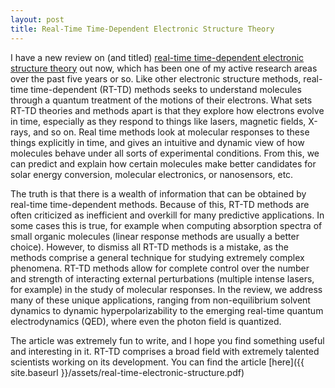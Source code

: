 ```yaml
---
layout: post
title: Real-Time Time-Dependent Electronic Structure Theory
---
```


I have a new review on (and titled) [real-time time-dependent electronic structure theory](https://dx.doi.org/10.1002/wcms.1341) out now, which has been one of my active research areas over the past five years or so. Like other electronic structure methods, real-time time-dependent (RT-TD) methods seeks to understand molecules through a quantum treatment of the motions of their electrons. What sets RT-TD theories and methods apart is that they explore how electrons evolve in time, especially as they respond to things like lasers, magnetic fields, X-rays, and so on. Real time methods look at molecular responses to these things explicitly in time, and gives an intuitive and dynamic view of how molecules behave under all sorts of experimental conditions. From this, we can predict and explain how certain molecules make better candidates for solar energy conversion, molecular electronics, or nanosensors, etc.

The truth is that there is a wealth of information that can be obtained by real-time time-dependent methods. Because of this, RT-TD methods are often criticized as inefficient and overkill for many predictive applications. In some cases this is true, for example when computing absorption spectra of small organic molecules (linear response methods are usually a better choice). However, to dismiss all RT-TD methods is a mistake, as the methods comprise a general technique for studying extremely complex phenomena. RT-TD methods allow for complete control over the number and strength of interacting external perturbations (multiple intense lasers, for example) in the study of molecular responses. In the review, we address many of these unique applications, ranging from non-equilibrium solvent dynamics to dynamic hyperpolarizability to the emerging real-time quantum electrodynamics (QED), where even the photon field is quantized. 

The article was extremely fun to write, and I hope you find something useful and interesting in it. RT-TD comprises a broad field with extremely talented scientists working on its development. You can find the article [here]({{ site.baseurl }}/assets/real-time-electronic-structure.pdf)
